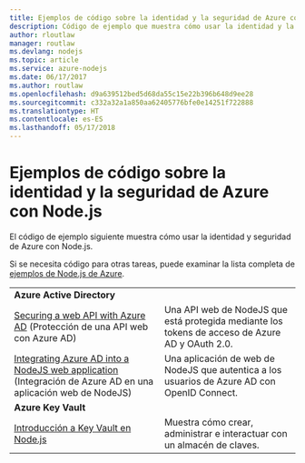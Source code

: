 ```yaml
---
title: Ejemplos de código sobre la identidad y la seguridad de Azure con Node.js
description: Código de ejemplo que muestra cómo usar la identidad y la seguridad de Azure con Node.js.
author: rloutlaw
manager: routlaw
ms.devlang: nodejs
ms.topic: article
ms.service: azure-nodejs
ms.date: 06/17/2017
ms.author: routlaw
ms.openlocfilehash: d9a639512bed5d68da55c15e22b396b648d9ee28
ms.sourcegitcommit: c332a32a1a850aa62405776bfe0e14251f722888
ms.translationtype: HT
ms.contentlocale: es-ES
ms.lasthandoff: 05/17/2018
---
```

# <a name="azure-security-and-identity-with-nodejs-code-samples"></a>Ejemplos de código sobre la identidad y la seguridad de Azure con Node.js

El código de ejemplo siguiente muestra cómo usar la identidad y seguridad de Azure con Node.js.

Si se necesita código para otras tareas, puede examinar la lista completa de [ejemplos de Node.js de Azure](https://azure.microsoft.com/resources/samples/?term=nodejs).

| | |
|---|---|
| **Azure Active Directory** ||
| [Securing a web API with Azure AD](https://azure.microsoft.com/resources/samples/active-directory-node-webapi/) (Protección de una API web con Azure AD) | Una API web de NodeJS que está protegida mediante los tokens de acceso de Azure AD y OAuth 2.0. |
| [Integrating Azure AD into a NodeJS web application](https://azure.microsoft.com/resources/samples/active-directory-node-webapp-openidconnect/) (Integración de Azure AD en una aplicación web de NodeJS) | Una aplicación de web de NodeJS que autentica a los usuarios de Azure AD con OpenID Connect. |
| **Azure Key Vault** ||
| [Introducción a Key Vault en Node.js](https://azure.microsoft.com/resources/samples/key-vault-node-getting-started/) | Muestra cómo crear, administrar e interactuar con un almacén de claves. |
